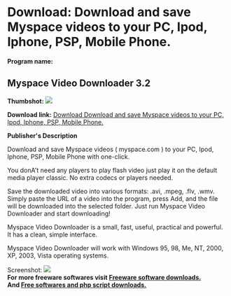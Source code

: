 # Download: Download and save Myspace videos to your PC, Ipod, Iphone, PSP, Mobile Phone.

**Program name:**

## Myspace Video Downloader 3.2

  
**Thumbshot:** ![](http://www.freewarefiles.com/screenshot/myspaceviddnldr3_md.gif)   
  
**Download link:** [Download Download and save Myspace videos to your PC, Ipod, Iphone, PSP, Mobile Phone.](http://freesoftwares.boysofts.com/Myspace-Video-Downloader_program_43196.html)  
  


**Publisher's Description**  
  


Download and save Myspace videos ( myspace.com ) to your PC, Ipod, Iphone, PSP, Mobile Phone with one-click. 

You donA't need any players to play flash video just play it on the default media player classic. No extra codecs or players needed.

Save the downloaded video into various formats: .avi, .mpeg, .flv, .wmv. Simply paste the URL of a video into the program, press Add, and the file will be downloaded into the selected folder. Just run Myspace Video Downloader and start downloading!

Myspace Video Downloader is a small, fast, useful, practical and powerful. It has a clean, simple interface.

Myspace Video Downloader will work with Windows 95, 98, Me, NT, 2000, XP, 2003, Vista operating systems. 

  
  
Screenshot: ![](http://www.freewarefiles.com/screenshot/myspaceviddnldr3.gif)   
**For more freeware softwares visit [Freeware software downloads.](http://freesoftwares.boysofts.com/)**   
**And [Free softwares and php script downloads.](http://www.boysofts.com/)**
